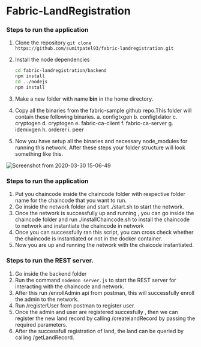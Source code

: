 # Fabric-LandRegistration

### Steps to run the application 


1. Clone the repository `git clone https://github.com/sumitpatel93/fabric-landregistration.git`
2. Install the node dependencies
   ```bash
   cd fabric-landregistration/backend
   npm install
   cd ../nodejs
   npm install
   ```
3. Make a new folder with name **bin** in the home directory.
4. Copy all the binaries from the fabric-sample github repo.This folder will contain these following binaries.
   a. configtxgen
   b. configtxlator
   c. cryptogen
   d. cryptogen
   e. fabric-ca-client
   f. fabric-ca-server
   g. idemixgen
   h. orderer
   i. peer

8. Now you have setup all the binaries and necessary node_modules for running this network. After these steps your folder structure will look something like this.

![Screenshot from 2020-03-30 15-06-49](https://user-images.githubusercontent.com/15656052/77898634-0fde2180-7299-11ea-9257-458672d4e210.png)

### Steps to run the application

1. Put you chaincode inside the chaincode folder with respective folder name for the chaincode that you want to run.
2. Go inside the network folder and start ./start.sh to start the network.
3. Once the network is successfully up and running , you can go inside the chaincode folder and run ./installChaincode.sh to install the chaincode to network and instantiate the chaincode in network
4. Once you can successfully ran this script, you can cross check whether the chaincode is instantiated or not in the docker container.
5. Now you are up and running the network with the chaicode instantiated.
   
### Steps to run the REST server.

1. Go inside the backend folder
2. Run the command `nodemon server.js` to start the REST server for interacting with the chaincode and network.
3. After this run /enrollAdmin api from postman, this will successfully enroll the admin to the network.
4. Run /registerUser from postman to register user.
5. Once the admin and user are registered succesfully , then we can register the new land record by calling /createlandRecord by passing the required parameters.
6. After the successfull registration of land, the land can be queried by calling /getLandRecord.




   
